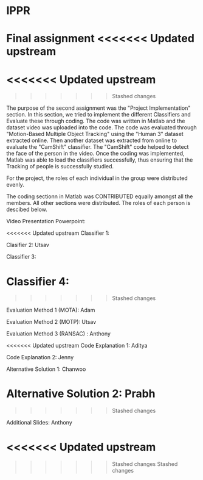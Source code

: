 # IPPR
Final assignment
<<<<<<< Updated upstream
=======
<<<<<<< Updated upstream
=======
>>>>>>> Stashed changes
  
The purpose of the second assignment was the "Project Implementation" section. 
In this section, we tried to implement the different Classifiers and Evaluate these through coding. 
The code was written in Matlab and the dataset video was uploaded into the code.
The code was evaluated through "Motion-Based Multiple Object Tracking" using the "Human 3" dataset extracted online. 
Then another dataset was extracted from online to evaluate the "CamShift" classifier. The "CamShift" code helped to detect the face of the person in the video. 
Once the coding was implemented, Matlab was able to load the classifiers successfully, thus ensuring that the Tracking of people is successfully studied. 

For the project, the roles of each individual in the group were distributed evenly. 

The coding sectionn in Matlab was CONTRIBUTED equally amongst all the members. All other sections were distributed. The roles of each person is descibed below.

Video Presentation Powerpoint: 

<<<<<<< Updated upstream
Classifier 1: 

Clasifier 2: Utsav

Classifier 3: 

Classifier 4: 
=======
>>>>>>> Stashed changes

Evaluation Method 1 (MOTA): Adam

Evaluation Method 2 (MOTP): Utsav

Evaluation Method 3 (RANSAC) : Anthony

<<<<<<< Updated upstream
Code Explanation 1: Aditya

Code Explanation 2: Jenny

Alternative Solution 1: Chanwoo 

Alternative Solution 2: Prabh 
=======
>>>>>>> Stashed changes

Additional Slides: Anthony 



<<<<<<< Updated upstream
=======
>>>>>>> Stashed changes
>>>>>>> Stashed changes
